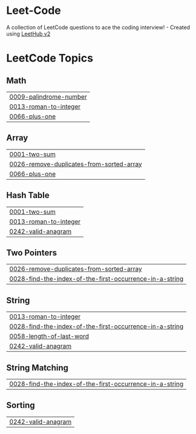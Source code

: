 # Leet-Code
A collection of LeetCode questions to ace the coding interview! - Created using [LeetHub v2](https://github.com/arunbhardwaj/LeetHub-2.0)

<!---LeetCode Topics Start-->
# LeetCode Topics
## Math
|  |
| ------- |
| [0009-palindrome-number](https://github.com/Vansh27189/Leet-Code/tree/master/0009-palindrome-number) |
| [0013-roman-to-integer](https://github.com/Vansh27189/Leet-Code/tree/master/0013-roman-to-integer) |
| [0066-plus-one](https://github.com/Vansh27189/Leet-Code/tree/master/0066-plus-one) |
## Array
|  |
| ------- |
| [0001-two-sum](https://github.com/Vansh27189/Leet-Code/tree/master/0001-two-sum) |
| [0026-remove-duplicates-from-sorted-array](https://github.com/Vansh27189/Leet-Code/tree/master/0026-remove-duplicates-from-sorted-array) |
| [0066-plus-one](https://github.com/Vansh27189/Leet-Code/tree/master/0066-plus-one) |
## Hash Table
|  |
| ------- |
| [0001-two-sum](https://github.com/Vansh27189/Leet-Code/tree/master/0001-two-sum) |
| [0013-roman-to-integer](https://github.com/Vansh27189/Leet-Code/tree/master/0013-roman-to-integer) |
| [0242-valid-anagram](https://github.com/Vansh27189/Leet-Code/tree/master/0242-valid-anagram) |
## Two Pointers
|  |
| ------- |
| [0026-remove-duplicates-from-sorted-array](https://github.com/Vansh27189/Leet-Code/tree/master/0026-remove-duplicates-from-sorted-array) |
| [0028-find-the-index-of-the-first-occurrence-in-a-string](https://github.com/Vansh27189/Leet-Code/tree/master/0028-find-the-index-of-the-first-occurrence-in-a-string) |
## String
|  |
| ------- |
| [0013-roman-to-integer](https://github.com/Vansh27189/Leet-Code/tree/master/0013-roman-to-integer) |
| [0028-find-the-index-of-the-first-occurrence-in-a-string](https://github.com/Vansh27189/Leet-Code/tree/master/0028-find-the-index-of-the-first-occurrence-in-a-string) |
| [0058-length-of-last-word](https://github.com/Vansh27189/Leet-Code/tree/master/0058-length-of-last-word) |
| [0242-valid-anagram](https://github.com/Vansh27189/Leet-Code/tree/master/0242-valid-anagram) |
## String Matching
|  |
| ------- |
| [0028-find-the-index-of-the-first-occurrence-in-a-string](https://github.com/Vansh27189/Leet-Code/tree/master/0028-find-the-index-of-the-first-occurrence-in-a-string) |
## Sorting
|  |
| ------- |
| [0242-valid-anagram](https://github.com/Vansh27189/Leet-Code/tree/master/0242-valid-anagram) |
<!---LeetCode Topics End-->